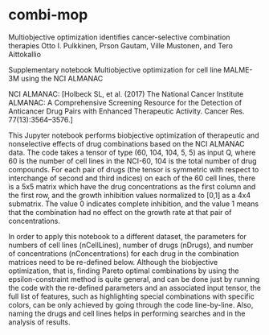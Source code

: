 # combi-mop
Multiobjective optimization identifies cancer-selective combination therapies
Otto I. Pulkkinen, Prson Gautam, Ville Mustonen, and Tero Aittokallio

Supplementary notebook
Multiobjective optimization for cell line MALME-3M using the NCI ALMANAC

NCI ALMANAC: [Holbeck SL, et al. (2017) The National Cancer Institute ALMANAC: A Comprehensive Screening Resource for the Detection of Anticancer Drug Pairs with Enhanced Therapeutic Activity. Cancer Res. 77(13):3564–3576.]

This Jupyter notebook performs biobjective optimization of therapeutic and nonselective effects of drug combinations based on the NCI ALMANAC data.
The code takes a tensor of type (60, 104, 104, 5, 5) as input Q, where 60 is the number of cell lines in the NCI-60, 104 is the total number of drug compounds. For each pair of drugs (the tensor is symmetric with respect to interchange of second and third indices) on each of the 60 cell lines, there is a 5x5 matrix which have the drug concentrations as the first column and the first row, and the growth inhibition values normalized to [0,1] as a 4x4 submatrix. The value 0 indicates complete inhibition, and the value 1 means that the combination had no effect on the growth rate at that pair of concentrations.

In order to apply this notebook to a different dataset, the parameters for numbers of cell lines (nCellLines), number of drugs (nDrugs), and number of concentrations (nConcentrations) for each drug in the combination matrices need to be re-defined below. Although the biobjective optimization, that is, finding Pareto optimal combinations by using the epsilon-constraint method is quite general, and can be done just by running the code with the re-defined parameters and an associated input tensor, the full list of features, such as highlighting special combinations with specific colors, can be only achieved by going through the code line-by-line. Also, naming the drugs and cell lines helps in performing searches and in the analysis of results.


